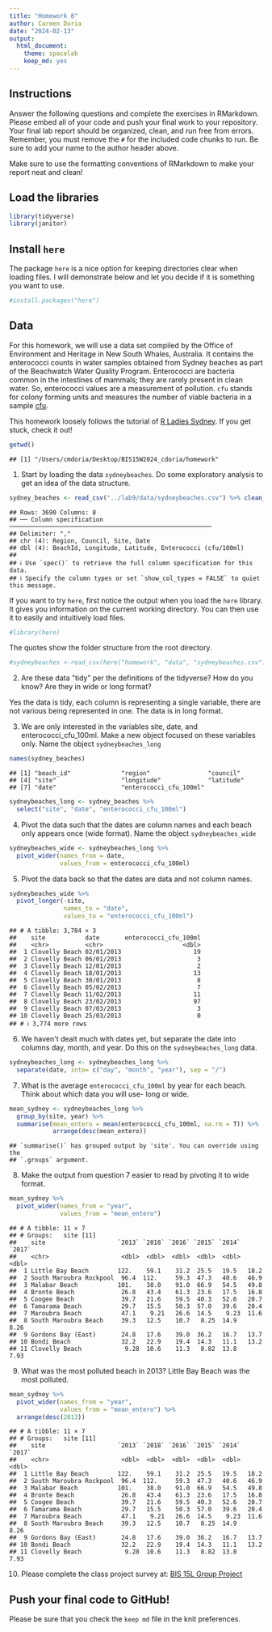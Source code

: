 ```yaml
---
title: "Homework 8"
author: Carmen Doria
date: "2024-02-13"
output:
  html_document: 
    theme: spacelab
    keep_md: yes
---
```




## Instructions
Answer the following questions and complete the exercises in RMarkdown. Please embed all of your code and push your final work to your repository. Your final lab report should be organized, clean, and run free from errors. Remember, you must remove the `#` for the included code chunks to run. Be sure to add your name to the author header above.  

Make sure to use the formatting conventions of RMarkdown to make your report neat and clean!  

## Load the libraries

```r
library(tidyverse)
library(janitor)
```

## Install `here`
The package `here` is a nice option for keeping directories clear when loading files. I will demonstrate below and let you decide if it is something you want to use.  

```r
#install.packages("here")
```

## Data
For this homework, we will use a data set compiled by the Office of Environment and Heritage in New South Whales, Australia. It contains the enterococci counts in water samples obtained from Sydney beaches as part of the Beachwatch Water Quality Program. Enterococci are bacteria common in the intestines of mammals; they are rarely present in clean water. So, enterococci values are a measurement of pollution. `cfu` stands for colony forming units and measures the number of viable bacteria in a sample [cfu](https://en.wikipedia.org/wiki/Colony-forming_unit).   

This homework loosely follows the tutorial of [R Ladies Sydney](https://rladiessydney.org/). If you get stuck, check it out!  


```r
getwd()
```

```
## [1] "/Users/cmdoria/Desktop/BIS15W2024_cdoria/homework"
```


1. Start by loading the data `sydneybeaches`. Do some exploratory analysis to get an idea of the data structure.

```r
sydney_beaches <- read_csv("../lab9/data/sydneybeaches.csv") %>% clean_names()
```

```
## Rows: 3690 Columns: 8
## ── Column specification ────────────────────────────────────────────────────────
## Delimiter: ","
## chr (4): Region, Council, Site, Date
## dbl (4): BeachId, Longitude, Latitude, Enterococci (cfu/100ml)
## 
## ℹ Use `spec()` to retrieve the full column specification for this data.
## ℹ Specify the column types or set `show_col_types = FALSE` to quiet this message.
```

If you want to try `here`, first notice the output when you load the `here` library. It gives you information on the current working directory. You can then use it to easily and intuitively load files.

```r
#library(here)
```

The quotes show the folder structure from the root directory.

```r
#sydneybeaches <-read_csv(here("homework", "data", "sydneybeaches.csv")) %>% clean_names()
```

2. Are these data "tidy" per the definitions of the tidyverse? How do you know? Are they in wide or long format?

Yes the data is tidy, each column is representing a single variable, there are not various being represented in one. The data is in long format. 

3. We are only interested in the variables site, date, and enterococci_cfu_100ml. Make a new object focused on these variables only. Name the object `sydneybeaches_long`


```r
names(sydney_beaches)
```

```
## [1] "beach_id"              "region"                "council"              
## [4] "site"                  "longitude"             "latitude"             
## [7] "date"                  "enterococci_cfu_100ml"
```


```r
sydneybeaches_long <- sydney_beaches %>% 
  select("site", "date", "enterococci_cfu_100ml")
```


4. Pivot the data such that the dates are column names and each beach only appears once (wide format). Name the object `sydneybeaches_wide`

```r
sydneybeaches_wide <- sydneybeaches_long %>% 
  pivot_wider(names_from = date,
              values_from = enterococci_cfu_100ml)
```


5. Pivot the data back so that the dates are data and not column names.

```r
sydneybeaches_wide %>% 
  pivot_longer(-site,
               names_to = "date",
               values_to = "enterococci_cfu_100ml")
```

```
## # A tibble: 3,784 × 3
##    site           date       enterococci_cfu_100ml
##    <chr>          <chr>                      <dbl>
##  1 Clovelly Beach 02/01/2013                    19
##  2 Clovelly Beach 06/01/2013                     3
##  3 Clovelly Beach 12/01/2013                     2
##  4 Clovelly Beach 18/01/2013                    13
##  5 Clovelly Beach 30/01/2013                     8
##  6 Clovelly Beach 05/02/2013                     7
##  7 Clovelly Beach 11/02/2013                    11
##  8 Clovelly Beach 23/02/2013                    97
##  9 Clovelly Beach 07/03/2013                     3
## 10 Clovelly Beach 25/03/2013                     0
## # ℹ 3,774 more rows
```


6. We haven't dealt much with dates yet, but separate the date into columns day, month, and year. Do this on the `sydneybeaches_long` data.

```r
sydneybeaches_long <- sydneybeaches_long %>% 
  separate(date, into= c("day", "month", "year"), sep = "/")
```


7. What is the average `enterococci_cfu_100ml` by year for each beach. Think about which data you will use- long or wide.

```r
mean_sydney <- sydneybeaches_long %>% 
  group_by(site, year) %>% 
  summarise(mean_entero = mean(enterococci_cfu_100ml, na.rm = T)) %>% 
            arrange(desc(mean_entero))
```

```
## `summarise()` has grouped output by 'site'. You can override using the
## `.groups` argument.
```

8. Make the output from question 7 easier to read by pivoting it to wide format.

```r
mean_sydney %>% 
  pivot_wider(names_from = "year",
              values_from = "mean_entero")
```

```
## # A tibble: 11 × 7
## # Groups:   site [11]
##    site                    `2013` `2018` `2016` `2015` `2014` `2017`
##    <chr>                    <dbl>  <dbl>  <dbl>  <dbl>  <dbl>  <dbl>
##  1 Little Bay Beach        122.    59.1    31.2  25.5   19.5   18.2 
##  2 South Maroubra Rockpool  96.4  112.     59.3  47.3   40.6   46.9 
##  3 Malabar Beach           101.    38.0    91.0  66.9   54.5   49.8 
##  4 Bronte Beach             26.8   43.4    61.3  23.6   17.5   16.8 
##  5 Coogee Beach             39.7   21.6    59.5  40.3   52.6   20.7 
##  6 Tamarama Beach           29.7   15.5    50.3  57.0   39.6   20.4 
##  7 Maroubra Beach           47.1    9.21   26.6  14.5    9.23  11.6 
##  8 South Maroubra Beach     39.3   12.5    10.7   8.25  14.9    8.26
##  9 Gordons Bay (East)       24.8   17.6    39.0  36.2   16.7   13.7 
## 10 Bondi Beach              32.2   22.9    19.4  14.3   11.1   13.2 
## 11 Clovelly Beach            9.28  10.6    11.3   8.82  13.8    7.93
```


9. What was the most polluted beach in 2013?
Little Bay Beach was the most polluted. 

```r
mean_sydney %>% 
  pivot_wider(names_from = "year",
              values_from = "mean_entero") %>%
  arrange(desc(2013))
```

```
## # A tibble: 11 × 7
## # Groups:   site [11]
##    site                    `2013` `2018` `2016` `2015` `2014` `2017`
##    <chr>                    <dbl>  <dbl>  <dbl>  <dbl>  <dbl>  <dbl>
##  1 Little Bay Beach        122.    59.1    31.2  25.5   19.5   18.2 
##  2 South Maroubra Rockpool  96.4  112.     59.3  47.3   40.6   46.9 
##  3 Malabar Beach           101.    38.0    91.0  66.9   54.5   49.8 
##  4 Bronte Beach             26.8   43.4    61.3  23.6   17.5   16.8 
##  5 Coogee Beach             39.7   21.6    59.5  40.3   52.6   20.7 
##  6 Tamarama Beach           29.7   15.5    50.3  57.0   39.6   20.4 
##  7 Maroubra Beach           47.1    9.21   26.6  14.5    9.23  11.6 
##  8 South Maroubra Beach     39.3   12.5    10.7   8.25  14.9    8.26
##  9 Gordons Bay (East)       24.8   17.6    39.0  36.2   16.7   13.7 
## 10 Bondi Beach              32.2   22.9    19.4  14.3   11.1   13.2 
## 11 Clovelly Beach            9.28  10.6    11.3   8.82  13.8    7.93
```


10. Please complete the class project survey at: [BIS 15L Group Project](https://forms.gle/H2j69Z3ZtbLH3efW6)

## Push your final code to GitHub!
Please be sure that you check the `keep md` file in the knit preferences.   
